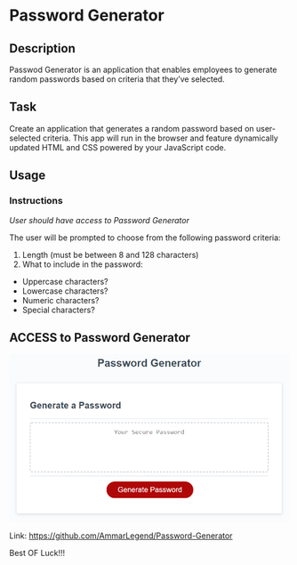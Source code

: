 # **Password Generator**

## Description
Passwod Generator is an application that enables employees to generate random passwords based on criteria that they’ve selected.

## Task
Create an application that generates a random password based on user-selected criteria. This app will run in the browser and feature dynamically updated HTML and CSS powered by your JavaScript code.

## Usage
### Instructions
*User should have access to Password Generator*

The user will be prompted to choose from the following password criteria:
1. Length (must be between 8 and 128 characters)
2. What to include in the password:
* Uppercase characters?
* Lowercase characters?
* Numeric characters?
* Special characters?

## ACCESS to Password Generator
![Password-Generator](./assets/03-javaScript-homework-demo.png)

Link: https://github.com/AmmarLegend/Password-Generator

Best OF Luck!!!